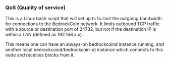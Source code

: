 ### QoS (Quality of service) ###

This is a Linux bash script that will set up tc to limit the outgoing bandwidth for connections to the BedrockCoin network. It limits outbound TCP traffic with a source or destination port of 24732, but not if the destination IP is within a LAN (defined as 192.168.x.x).

This means one can have an always-on bedrockcoind instance running, and another local bedrockcoind/bedrockcoin-qt instance which connects to this node and receives blocks from it.
